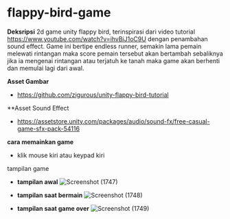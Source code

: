 # flappy-bird-game
**Deksripsi**
2d game unity flappy bird, terinspirasi dari video tutorial https://www.youtube.com/watch?v=ihvBiJ1oC9U dengan penambahan sound effect. Game ini bertipe endless runner, semakin lama pemain melewati rintangan maka score pemain tersebut akan bertambah sebaliknya jika ia mengenai rintangan atau terjatuh ke tanah maka game akan berhenti dan memulai lagi dari awal.

**Asset Gambar**
- https://github.com/zigurous/unity-flappy-bird-tutorial

**Asset Sound Effect
- https://assetstore.unity.com/packages/audio/sound-fx/free-casual-game-sfx-pack-54116

**cara memainkan game** 
- klik mouse kiri atau keypad kiri

tampilan game
- **tampilan awal**
![Screenshot (1747)](https://user-images.githubusercontent.com/66149479/156307083-ea9171c7-e886-4aeb-8deb-39eddf715a3e.png)

- **tampilan saat bermain**
![Screenshot (1748)](https://user-images.githubusercontent.com/66149479/156307377-664d040a-83fd-46bc-8315-6761e819ea0a.png)

- **tampilan saat game over**
![Screenshot (1749)](https://user-images.githubusercontent.com/66149479/156307388-161972a6-b293-47eb-962c-d4ec9d1b2574.png)
